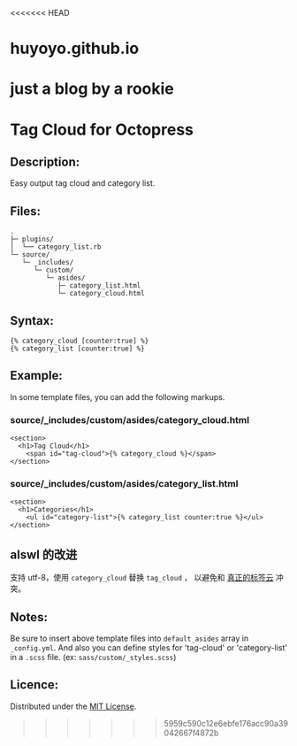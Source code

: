 <<<<<<< HEAD
# huyoyo.github.io
just a blog by a rookie
=======
Tag Cloud for Octopress
=======================

Description:
------------
Easy output tag cloud and category list.

Files:
------

    .
    ├─ plugins/
    │  └── category_list.rb
    └─ source/
       └─ _includes/
          └─ custom/
             └─ asides/
                ├─ category_list.html
                └─ category_cloud.html

Syntax:
-------

    {% category_cloud [counter:true] %}
    {% category_list [counter:true] %}

Example:
--------

In some template files, you can add the following markups.

### source/_includes/custom/asides/category_cloud.html ###

    <section>
      <h1>Tag Cloud</h1>
        <span id="tag-cloud">{% category_cloud %}</span>
    </section>

### source/_includes/custom/asides/category_list.html ###

    <section>
      <h1>Categories</h1>
        <ul id="category-list">{% category_list counter:true %}</ul>
    </section>

alswl 的改进
---------

支持 utf-8，使用 `category_cloud` 替换 `tag_cloud` ，
以避免和 [真正的标签云](https://github.com/robbyedwards/octopress-tag-cloud) 冲突。

Notes:
------
Be sure to insert above template files into `default_asides` array in `_config.yml`.
And also you can define styles for 'tag-cloud' or 'category-list' in a `.scss` file.
(ex: `sass/custom/_styles.scss`)

Licence:
--------
Distributed under the [MIT License][MIT].

[MIT]: http://www.opensource.org/licenses/mit-license.php
>>>>>>> 5959c590c12e6ebfe176acc90a39042667f4872b

